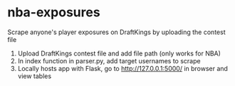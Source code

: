 # nba-exposures
Scrape anyone's player exposures on DraftKings by uploading the contest file

1. Upload DraftKings contest file and add file path (only works for NBA)
2. In index function in parser.py, add target usernames to scrape
3. Locally hosts app with Flask, go to http://127.0.0.1:5000/ in browser and view tables